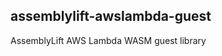 assemblylift-awslambda-guest
---------------------------

AssemblyLift AWS Lambda WASM guest library

